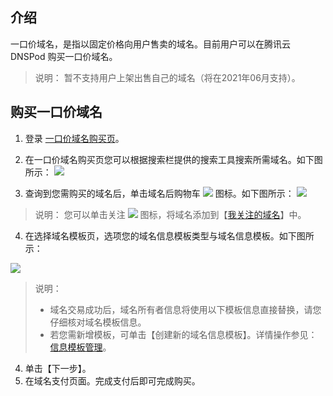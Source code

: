 ## 介绍
一口价域名，是指以固定价格向用户售卖的域名。目前用户可以在腾讯云 DNSPod 购买一口价域名。

>说明：
>暂不支持用户上架出售自己的域名（将在2021年06月支持）。

## 购买一口价域名

1. 登录 [一口价域名购买页](https://mi.dnspod.cn/buynow)。
2. 在一口价域名购买页您可以根据搜索栏提供的搜索工具搜索所需域名。如下图所示：
![](https://main.qcloudimg.com/raw/2e488692c70a937741dd62e73a8f4a2a.png)

3. 查询到您需购买的域名后，单击域名后购物车 ![](https://main.qcloudimg.com/raw/d84ef71aa69e47f13c3b2515553197b9.png) 图标。如下图所示：
![](https://main.qcloudimg.com/raw/b310b253983c9074585747963bf9ff56.png)

>说明：
>您可以单击关注 ![](https://main.qcloudimg.com/raw/d71d8a707364e5a51038352e27b6d1fe.png) 图标，将域名添加到【[我关注的域名](https://console.dnspod.cn/transaction/buyer/follow)】中。

4. 在选择域名模板页，选项您的域名信息模板类型与域名信息模板。如下图所示：

![](https://main.qcloudimg.com/raw/11e441abae5d1642e9231fc988ce4e3c.png)

>说明：
>- 域名交易成功后，域名所有者信息将使用以下模板信息直接替换，请您仔细核对域名模板信息。
>- 若您需新增模板，可单击【创建新的域名信息模板】。详情操作参见：[信息模板管理](https://cloud.tencent.com/document/product/242/15435)。

4. 单击【下一步】。
5. 在域名支付页面。完成支付后即可完成购买。